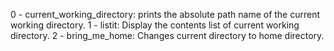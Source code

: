 0 - current_working_directory: prints the absolute path name of the current working directory.
1 - listit: Display the contents list of current working directory.
2 - bring_me_home: Changes current directory to home directory.